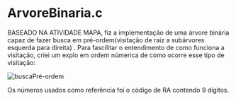 # ArvoreBinaria.c

BASEADO NA ATIVIDADE MAPA, fiz a implementação de uma árvore binária capaz de fazer busca em pré-ordem(visitação de raiz a subárvores esquerda para direita) . Para fascilitar o entendimento de como funciona a visitação, criei um explo em ordem númerica de como ocorre esse tipo de visitação:

![buscaPré-ordem](https://user-images.githubusercontent.com/87045491/177323478-0d8d8504-291f-4727-b68f-2ba9ee651fb8.PNG)

Os números usados como referência foi o código de RA contendo 9 dígitos.
